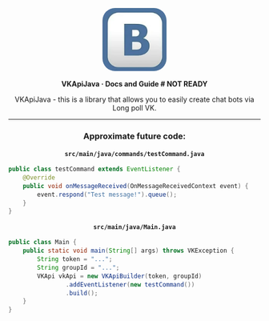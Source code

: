 <p align="center">
  <img width="128" src="src/main/resources/vk.png" style="border-radius: 25px">
</p>

<p align="center">
  <b>
    VKApiJava
    <span> · </span>
    Docs and Guide # NOT READY
  </b>
</p>

<p align="center">
VKApiJava - this is a library that allows you to easily create chat bots via Long poll VK.
</p>

<hr>

### <p align="center">Approximate future code: </p>

<div align="center">

**`src/main/java/commands/testCommand.java`**

</div>

```java
public class testCommand extends EventListener {
    @Override
    public void onMessageReceived(OnMessageReceivedContext event) {
        event.respond("Test message!").queue();
    }
}
```

<div align="center">

**`src/main/java/Main.java`**

</div>

```java
public class Main {
    public static void main(String[] args) throws VKException {
        String token = "...";
        String groupId = "...";
        VKApi vkApi = new VKApiBuilder(token, groupId)
                .addEventListener(new testCommand())
                .build();
    }
}
```